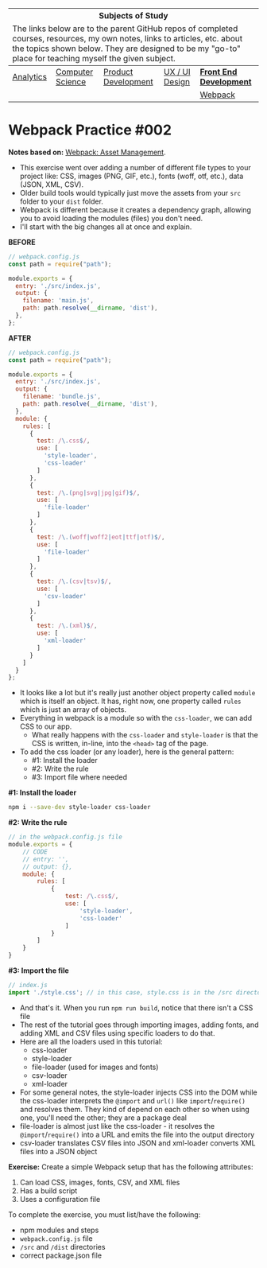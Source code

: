 <table>
    <thead>
        <tr>
            <th colspan="5" style="text-align: center;"><strong>Subjects of Study</strong></th>
        </tr>
        <tr>
            <td colspan="5">The links below are to the parent GitHub repos of completed courses, resources, my own notes, links to articles, etc. about the topics shown below. They are designed to be my "go-to" place for teaching myself the given subject.</td>
        </tr>
    </thead>
    <tbody>
        <tr>
            <td><a href="https://github.com/coolinmc6/analytics">Analytics</a></td>
            <td><a href="https://github.com/coolinmc6/CS-concepts">Computer Science</a></td>
            <td><a href="https://github.com/coolinmc6/design-ux-ui#product-design--development">Product Development</a></td>
            <td><a href="https://github.com/coolinmc6/design-ux-ui">UX / UI Design</a></td>
            <td><strong><a href="https://github.com/coolinmc6/front-end-dev">Front End Development</a></strong></td>
        </tr>
        <tr>
            <td></td>
            <td></td>
            <td></td>
            <td></td>
            <td><a href="https://github.com/coolinmc6/front-end-dev/blob/master/webpack.md">Webpack</a></td>
        </tr>
    </tbody>
</table>

# Webpack Practice #002

**Notes based on:** [Webpack: Asset Management](https://webpack.js.org/guides/asset-management/).

- This exercise went over adding a number of different file types to your project like: CSS, images (PNG, GIF, etc.), 
fonts (woff, otf, etc.), data (JSON, XML, CSV).
- Older build tools would typically just move the assets from your `src` folder to your `dist` folder.
- Webpack is different because it creates a dependency graph, allowing you to avoid loading the modules (files)
you don't need.
- I'll start with the big changes all at once and explain.

**BEFORE**

```js
// webpack.config.js
const path = require("path");

module.exports = {
  entry: './src/index.js',
  output: {
    filename: 'main.js',
    path: path.resolve(__dirname, 'dist'),
  },
};
``` 

**AFTER**

```js
// webpack.config.js
const path = require("path");

module.exports = {
  entry: './src/index.js',
  output: {
    filename: 'bundle.js',
    path: path.resolve(__dirname, 'dist'),
  },
  module: {
    rules: [
      {
        test: /\.css$/,
        use: [
          'style-loader',
          'css-loader'
        ]
      },
      {
        test: /\.(png|svg|jpg|gif)$/,
        use: [
          'file-loader'
        ]
      },
      {
        test: /\.(woff|woff2|eot|ttf|otf)$/,
        use: [
          'file-loader'
        ]
      },
      {
        test: /\.(csv|tsv)$/,
        use: [
          'csv-loader'
        ]
      },
      {
        test: /\.(xml)$/,
        use: [
          'xml-loader'
        ]
      }
    ]
  }
};
```

- It looks like a lot but it's really just another object property called `module` which is itself an object.
It has, right now, one property called `rules` which is just an array of objects. 
- Everything in webpack is a module so with the `css-loader`, we can add CSS to our app.
  - What really happens with the `css-loader` and `style-loader` is that the CSS is written, in-line, into the `<head>` tag
  of the page.
- To add the css loader (or any loader), here is the general pattern:
  - #1: Install the loader
  - #2: Write the rule
  - #3: Import file where needed

**#1: Install the loader**

```sh
npm i --save-dev style-loader css-loader
```

**#2: Write the rule**

```js 
// in the webpack.config.js file
module.exports = {
    // CODE
    // entry: '',
    // output: {},
    module: {
        rules: [
            {
                test: /\.css$/,
                use: [
                    'style-loader',
                    'css-loader'
                ]
            }
        ]
    }
}
```

**#3: Import the file**

```js
// index.js
import './style.css'; // in this case, style.css is in the /src directory
```
- And that's it. When you run `npm run build`, notice that there isn't a CSS file
- The rest of the tutorial goes through importing images, adding fonts, and adding 
XML and CSV files using specific loaders to do that.
- Here are all the loaders used in this tutorial:
  - css-loader
  - style-loader
  - file-loader (used for images and fonts)
  - csv-loader
  - xml-loader
- For some general notes, the style-loader injects CSS into the DOM while the css-loader
interprets the `@import` and `url()` like `import`/`require()` and resolves them. They
kind of depend on each other so when using one, you'll need the other; they are a package deal
- file-loader is almost just like the css-loader - it resolves the `@import`/`require()` into
a URL and emits the file into the output directory
- csv-loader translates CSV files into JSON and xml-loader converts XML files into a JSON object

**Exercise:** Create a simple Webpack setup that has the following attributes:
1. Can load CSS, images, fonts, CSV, and XML files
2. Has a build script
3. Uses a configuration file

To complete the exercise, you must list/have the following:
- npm modules and steps
- `webpack.config.js` file
- `/src` and `/dist` directories
- correct package.json file